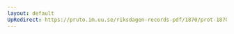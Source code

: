 ```yaml
---
layout: default
UpRedirect: https://pruto.im.uu.se/riksdagen-records-pdf/1870/prot-1870--ak--131/prot-1870--ak--131_006.pdf
---
```

